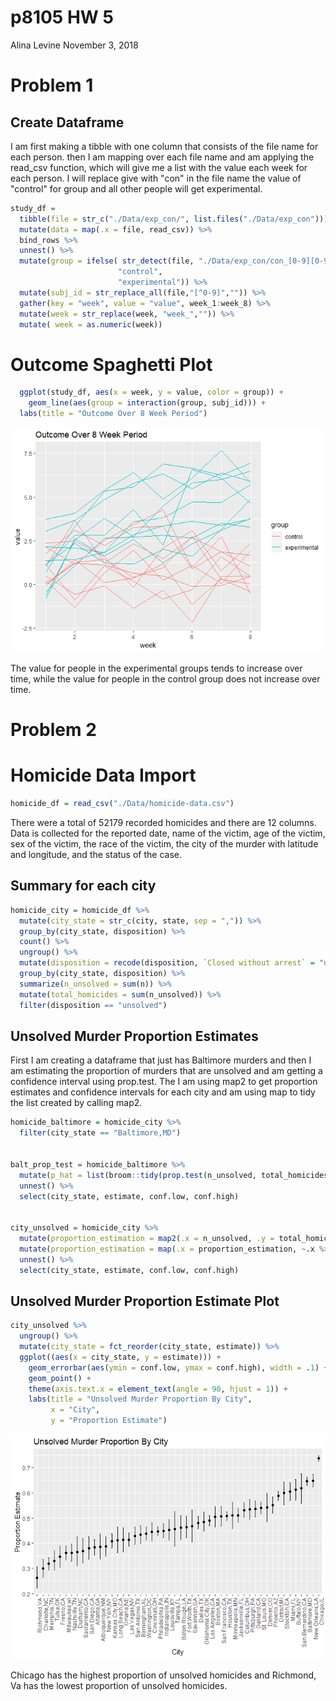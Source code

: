 p8105 HW 5
================
Alina Levine
November 3, 2018

Problem 1
=========

Create Dataframe
----------------

I am first making a tibble with one column that consists of the file name for each person. then I am mapping over each file name and am applying the read\_csv function, which will give me a list with the value each week for each person. I will replace give with "con" in the file name the value of "control" for group and all other people will get experimental.

``` r
study_df = 
  tibble(file = str_c("./Data/exp_con/", list.files("./Data/exp_con"))) %>%
  mutate(data = map(.x = file, read_csv)) %>%
  bind_rows %>%
  unnest() %>%
  mutate(group = ifelse( str_detect(file, "./Data/exp_con/con_[0-9][0-9].csv"), 
                        "control", 
                        "experimental")) %>%
  mutate(subj_id = str_replace_all(file,"[^0-9]","")) %>%
  gather(key = "week", value = "value", week_1:week_8) %>%
  mutate(week = str_replace(week, "week_","")) %>%
  mutate( week = as.numeric(week))
```

Outcome Spaghetti Plot
======================

``` r
  ggplot(study_df, aes(x = week, y = value, color = group)) +
    geom_line(aes(group = interaction(group, subj_id))) +
  labs(title = "Outcome Over 8 Week Period")
```

![](p8105_hw5_al3851_files/figure-markdown_github/spaghetti%20plot-1.png)

The value for people in the experimental groups tends to increase over time, while the value for people in the control group does not increase over time.

Problem 2
=========

Homicide Data Import
====================

``` r
homicide_df = read_csv("./Data/homicide-data.csv")
```

There were a total of 52179 recorded homicides and there are 12 columns. Data is collected for the reported date, name of the victim, age of the victim, sex of the victim, the race of the victim, the city of the murder with latitude and longitude, and the status of the case.

Summary for each city
---------------------

``` r
homicide_city = homicide_df %>%
  mutate(city_state = str_c(city, state, sep = ",")) %>%
  group_by(city_state, disposition) %>%
  count() %>%
  ungroup() %>%
  mutate(disposition = recode(disposition, `Closed without arrest` = "unsolved", `Open/No arrest` = "unsolved",    `Closed by arrest` = "solved")) %>%
  group_by(city_state, disposition) %>%
  summarize(n_unsolved = sum(n)) %>%
  mutate(total_homicides = sum(n_unsolved)) %>%
  filter(disposition == "unsolved")
```

Unsolved Murder Proportion Estimates
------------------------------------

First I am creating a dataframe that just has Baltimore murders and then I am estimating the proportion of murders that are unsolved and am getting a confidence interval using prop.test. The I am using map2 to get proportion estimates and confidence intervals for each city and am using map to tidy the list created by calling map2.

``` r
homicide_baltimore = homicide_city %>%
  filter(city_state == "Baltimore,MD")


balt_prop_test = homicide_baltimore %>%
  mutate(p_hat = list(broom::tidy(prop.test(n_unsolved, total_homicides)))) %>%
  unnest() %>%
  select(city_state, estimate, conf.low, conf.high)


city_unsolved = homicide_city %>%
  mutate(proportion_estimation = map2(.x = n_unsolved, .y = total_homicides, ~prop.test(.x,.y))) %>%
  mutate(proportion_estimation = map(.x = proportion_estimation, ~.x %>% broom::tidy(.x))) %>%
  unnest() %>%
  select(city_state, estimate, conf.low, conf.high)
```

Unsolved Murder Proportion Estimate Plot
----------------------------------------

``` r
city_unsolved %>%
  ungroup() %>%
  mutate(city_state = fct_reorder(city_state, estimate)) %>%
  ggplot((aes(x = city_state, y = estimate))) +
    geom_errorbar(aes(ymin = conf.low, ymax = conf.high), width = .1) +
    geom_point() +
    theme(axis.text.x = element_text(angle = 90, hjust = 1)) +
    labs(title = "Unsolved Murder Proportion By City",
         x = "City",
         y = "Proportion Estimate")
```

![](p8105_hw5_al3851_files/figure-markdown_github/proportion%20estimate-1.png)

Chicago has the highest proportion of unsolved homicides and Richmond, Va has the lowest proportion of unsolved homicides.

